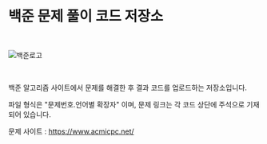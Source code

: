 # 백준 문제 풀이 코드 저장소

<br/>

![백준로고](https://github.com/KJirung/BaekJoon/assets/142071404/0f5adbbb-14c3-42c4-a543-e5134060cce5)

<br/>

백준 알고리즘 사이트에서 문제를 해결한 후 결과 코드를 업로드하는 저장소입니다.

파일 형식은 "문제번호.언어별 확장자" 이며, 문제 링크는 각 코드 상단에 주석으로 기재되어 있습니다.

문제 사이트 : https://www.acmicpc.net/
